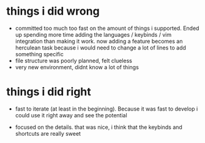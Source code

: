 # things i did wrong

-    committed too much too fast on the amount of things i supported. Ended up spending more time adding the languages / keybinds / vim integration than making it work. now adding a feature becomes an herculean task because i would need to change a lot of lines to add something specific
-    file structure was poorly planned, felt clueless
-    very new environment, didnt know a lot of things

# things i did right

-    fast to iterate (at least in the beginning). Because it was fast to develop i could use it right away and see the potential

-    focused on the details. that was nice, i think that the keybinds and shortcuts are really sweet
